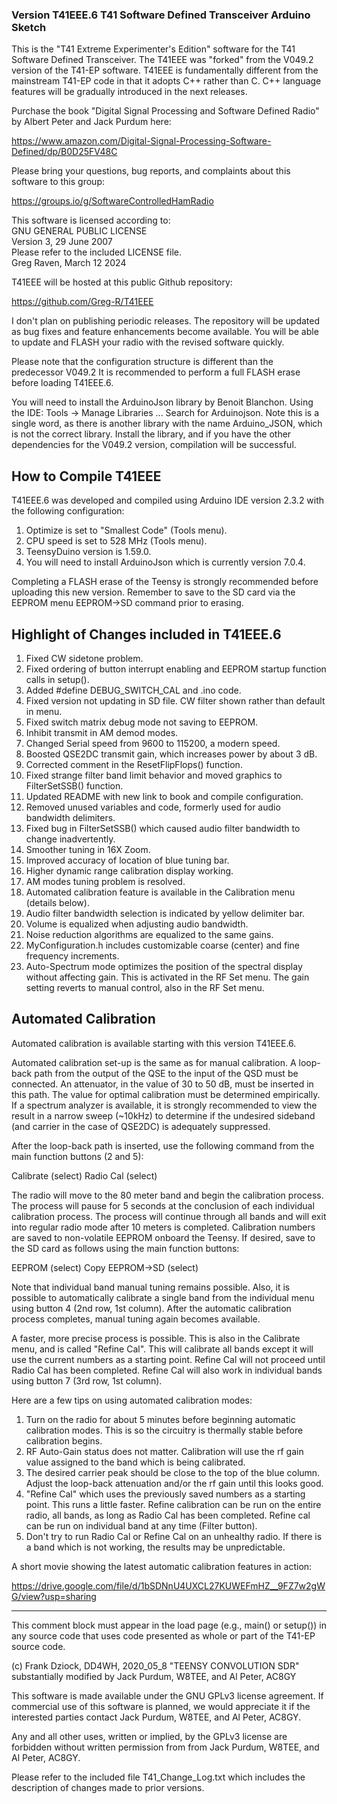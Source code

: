 ### Version T41EEE.6 T41 Software Defined Transceiver Arduino Sketch

This is the "T41 Extreme Experimenter's Edition" software for the 
T41 Software Defined Transceiver.  The T41EEE was "forked" from the V049.2 version
of the T41-EP software.  T41EEE is fundamentally different from the mainstream T41-EP
code in that it adopts C++ rather than C.  C++ language features will be gradually
introduced in the next releases.

Purchase the book "Digital Signal Processing and Software Defined Radio" by
Albert Peter and Jack Purdum here:

<https://www.amazon.com/Digital-Signal-Processing-Software-Defined/dp/B0D25FV48C>

Please bring your questions, bug reports, and complaints about this software to this
group:

<https://groups.io/g/SoftwareControlledHamRadio>

This software is licensed according to:  
GNU GENERAL PUBLIC LICENSE  
Version 3, 29 June 2007  
Please refer to the included LICENSE file.  
Greg Raven, March 12 2024

T41EEE will be hosted at this public Github repository:

<https://github.com/Greg-R/T41EEE>

I don't plan on publishing periodic releases.  The repository will be updated as bug fixes
and feature enhancements become available.  You will be able to update and FLASH your radio
with the revised software quickly.

Please note that the configuration structure is different than the predecessor V049.2
It is recommended to perform a full FLASH erase before loading T41EEE.6.

You will need to install the ArduinoJson library by Benoit Blanchon.  Using the IDE:
Tools -> Manage Libraries ...
Search for Arduinojson.  Note this is a single word, as there is another library
with the name Arduino_JSON, which is not the correct library.  Install the library,
and if you have the other dependencies for the V049.2 version, compilation will be
successful.

## How to Compile T41EEE

T41EEE.6 was developed and compiled using Arduino IDE version 2.3.2 with the following
configuration:

1.  Optimize is set to "Smallest Code" (Tools menu).
2.  CPU speed is set to 528 MHz (Tools menu).
3.  TeensyDuino version is 1.59.0.
4.  You will need to install ArduinoJson which is currently version 7.0.4.

Completing a FLASH erase of the Teensy is strongly recommended before uploading this new version. 
Remember to save to the SD card via the EEPROM menu EEPROM->SD command prior to erasing.

## Highlight of Changes included in T41EEE.6

 1.  Fixed CW sidetone problem.
 2.  Fixed ordering of button interrupt enabling and EEPROM startup function calls in setup().
 3.  Added #define DEBUG_SWITCH_CAL and .ino code.
 4.  Fixed version not updating in SD file.  CW filter shown rather than default in menu.
 5.  Fixed switch matrix debug mode not saving to EEPROM.
 6.  Inhibit transmit in AM demod modes.
 7.  Changed Serial speed from 9600 to 115200, a modern speed.
 8.  Boosted QSE2DC transmit gain, which increases power by about 3 dB.
 9.  Corrected comment in the ResetFlipFlops() function.
10.  Fixed strange filter band limit behavior and moved graphics to FilterSetSSB() function.
11.  Updated README with new link to book and compile configuration.
12.  Removed unused variables and code, formerly used for audio bandwidth delimiters.
13.  Fixed bug in FilterSetSSB() which caused audio filter bandwidth to change inadvertently.
14.  Smoother tuning in 16X Zoom.
15.  Improved accuracy of location of blue tuning bar.
16.  Higher dynamic range calibration display working.
17.  AM modes tuning problem is resolved.
18.  Automated calibration feature is available in the Calibration menu (details below).
19.  Audio filter bandwidth selection is indicated by yellow delimiter bar.
20.  Volume is equalized when adjusting audio bandwidth.
21.  Noise reduction algorithms are equalized to the same gains.
22.  MyConfiguration.h includes customizable coarse (center) and fine frequency increments.
23.  Auto-Spectrum mode optimizes the position of the spectral display without affecting gain.
     This is activated in the RF Set menu.  The gain setting reverts to manual control, also
     in the RF Set menu.

## Automated Calibration

Automated calibration is available starting with this version T41EEE.6.

Automated calibration set-up is the same as for manual calibration.  A loop-back path from the
output of the QSE to the input of the QSD must be connected.  An attenuator, in the value of 
30 to 50 dB, must be inserted in this path.  The value for optimal calibration must be determined
empirically.  If a spectrum analyzer is available, it is strongly recommended to view the result
in a narrow sweep (~10kHz) to determine if the undesired sideband (and carrier in the case of QSE2DC)
is adequately suppressed.

After the loop-back path is inserted, use the following command from the main function buttons (2 and 5):

Calibrate (select) Radio Cal (select)

The radio will move to the 80 meter band and begin the calibration process.  The process will pause
for 5 seconds at the conclusion of each individual calibration process.  The process will continue
through all bands and will exit into regular radio mode after 10 meters is completed.  Calibration
numbers are saved to non-volatile EEPROM onboard the Teensy.  If desired, save to the SD card as
follows using the main function buttons:

EEPROM (select) Copy EEPROM->SD (select)

Note that individual band manual tuning remains possible.  Also, it is possible to automatically
calibrate a single band from the individual menu using button 4 (2nd row, 1st column).  After
the automatic calibration process completes, manual tuning again becomes available.

A faster, more precise process is possible.  This is also in the Calibrate menu, and is called
"Refine Cal".  This will calibrate all bands except it will use the current numbers as a starting
point.  Refine Cal will not proceed until Radio Cal has been completed.  Refine Cal will also work
in individual bands using button 7 (3rd row, 1st column).

Here are a few tips on using automated calibration modes:

1.  Turn on the radio for about 5 minutes before beginning automatic calibration modes.  This is so the circuitry is thermally stable before calibration begins.
2.  RF Auto-Gain status does not matter.  Calibration will use the rf gain value assigned to the band which is being calibrated.
3.  The desired carrier peak should be close to the top of the blue column.  Adjust the loop-back attenuation and/or the rf gain until this looks good.
4.  "Refine Cal" which uses the previously saved numbers as a starting point.  This runs a little faster.  Refine calibration
     can be run on the entire radio, all bands, as long as Radio Cal has been completed.  Refine cal can be run on individual band at any time (Filter button).
5.  Don't try to run Radio Cal or Refine Cal on an unhealthy radio.  If there is a band which is not working, the results may be unpredictable.

A short movie showing the latest automatic calibration features in action:

<https://drive.google.com/file/d/1bSDNnU4UXCL27KUWEFmHZ__9FZ7w2gWG/view?usp=sharing>

*********************************************************************************************

  This comment block must appear in the load page (e.g., main() or setup()) in any source code
  that uses code presented as whole or part of the T41-EP source code.

  (c) Frank Dziock, DD4WH, 2020_05_8
  "TEENSY CONVOLUTION SDR" substantially modified by Jack Purdum, W8TEE, and Al Peter, AC8GY

  This software is made available under the GNU GPLv3 license agreement. If commercial use of this
  software is planned, we would appreciate it if the interested parties contact Jack Purdum, W8TEE, 
  and Al Peter, AC8GY.

  Any and all other uses, written or implied, by the GPLv3 license are forbidden without written 
  permission from from Jack Purdum, W8TEE, and Al Peter, AC8GY.

Please refer to the included file T41_Change_Log.txt which includes the description of changes made
to prior versions.